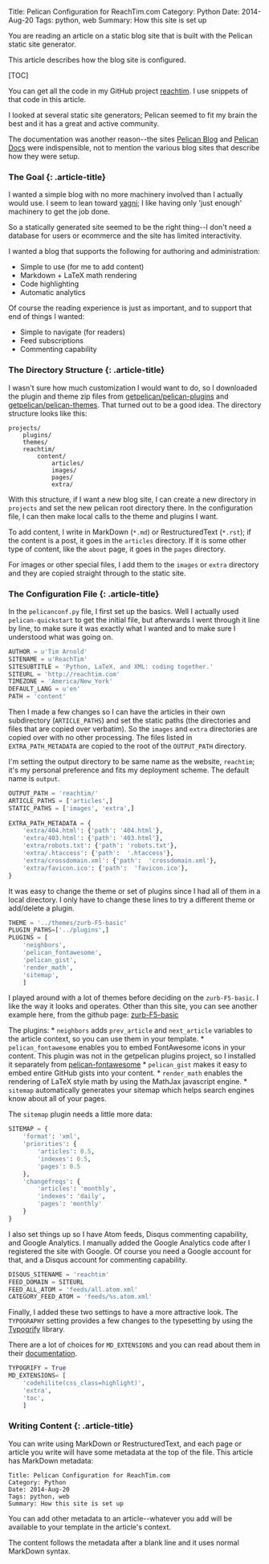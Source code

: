 Title: Pelican Configuration for ReachTim.com
Category: Python
Date: 2014-Aug-20
Tags: python, web
Summary: How this site is set up

You are reading an article on a static blog site that is built with the 
Pelican static site generator. 

This article describes how the blog site is configured. 

[TOC]

You can get all the code in my GitHub project [reachtim](https://github.com/tiarno/reachtim). I use snippets of that code in this article.

I looked at several static site generators; Pelican seemed to fit my brain the best and it has a great and active community.

The documentation was another reason--the sites [Pelican Blog](http://blog.getpelican.com/) and [Pelican Docs](http://docs.getpelican.com/en/3.4.0/) were indispensible, not to mention the various blog sites that describe how they were setup. 

### The Goal {: .article-title}

I wanted a simple blog with no more machinery involved than I actually would use. I seem to lean toward [yagni](http://en.wikipedia.org/wiki/You_aren't_gonna_need_it); I like having only 'just enough' machinery to get the job done.

So a statically generated site seemed to be the right thing--I don't need a database for users or ecommerce and the site has limited interactivity.

I wanted a blog that supports the following for authoring and administration:

* Simple to use (for me to add content)
* Markdown + LaTeX math rendering 
* Code highlighting
* Automatic analytics

Of course the reading experience is just as important, and to support that end of things I wanted:    

* Simple to navigate (for readers)
* Feed subscriptions
* Commenting capability


### The Directory Structure {: .article-title}

I wasn't sure how much customization I would want to do, so I downloaded the plugin and theme zip files from [getpelican/pelican-plugins](https://github.com/getpelican/pelican-plugins) and [getpelican/pelican-themes](https://github.com/getpelican/pelican-themes). That turned out to be a good idea. The directory structure looks like this:

    projects/
        plugins/
        themes/
        reachtim/
            content/
                articles/
                images/
                pages/
                extra/

With this structure, if I want a new blog site, I can create a new directory in `projects` and set the new pelican root directory there. In the configuration file, I can then make local calls to the theme and plugins I want. 

To add content, I write in MarkDown (`*.md`) or RestructuredText (`*.rst`); if the content is a post, it goes in the `articles` directory. If it is some other type of content, like the `about` page, it goes in the `pages` directory.

For images or other special files, I add them to the `images` or `extra` directory and they are copied straight through to the static site.

### The Configuration File {: .article-title}

In the `pelicanconf.py` file, I first set up the basics. Well I actually used `pelican-quickstart` to get the initial file, but afterwards I went through it line by line, to make sure it was exactly what I wanted and to make sure I understood what was going on.

```python
AUTHOR = u'Tim Arnold'
SITENAME = u'ReachTim'
SITESUBTITLE = 'Python, LaTeX, and XML: coding together.'
SITEURL = 'http://reachtim.com'
TIMEZONE = 'America/New_York'
DEFAULT_LANG = u'en'
PATH = 'content'
```

Then I made a few changes so I can have the articles in their own subdirectory (`ARTICLE_PATHS`) and set the static paths (the directories and files that are copied over verbatim). So the `images` and `extra` directories are copied over with no other processing. The files listed in `EXTRA_PATH_METADATA` are copied to the root of the `OUTPUT_PATH` directory. 

I'm setting the output directory to be same name as the website, `reachtim`; it's my personal preference and fits my deployment scheme. The default name is `output`.

```python
OUTPUT_PATH = 'reachtim/'
ARTICLE_PATHS = ['articles',]
STATIC_PATHS = ['images', 'extra',]
    
EXTRA_PATH_METADATA = {
    'extra/404.html': {'path': '404.html'},
    'extra/403.html': {'path': '403.html'},
    'extra/robots.txt': {'path': 'robots.txt'},
    'extra/.htaccess': {'path':  '.htaccess'},
    'extra/crossdomain.xml': {'path':  'crossdomain.xml'},
    'extra/favicon.ico': {'path':  'favicon.ico'},
}
```

It was easy to change the theme or set of plugins since I had all of them in a local directory. I only have to change these lines to try a different theme or add/delete a plugin. 

```python
THEME = '../themes/zurb-F5-basic'
PLUGIN_PATHS=['../plugins',]
PLUGINS = [
    'neighbors',
    'pelican_fontawesome',
    'pelican_gist',
    'render_math',
    'sitemap',
    ]
```

I played around with a lot of themes before deciding on the `zurb-F5-basic`. I like the way it looks and operates. Other than this site, you can see another example here, from the github page: [zurb-F5-basic](https://github.com/getpelican/pelican-themes/tree/master/zurb-F5-basic)

The plugins:
    * `neighbors` adds `prev_article` and `next_article` variables to the article context, so you can use them in your template.
    * `pelican_fontawesome` enables you to embed FontAwesome icons in your content. This plugin was not in the getpelican plugins project, so I installed it separately from [pelican-fontawesome](https://github.com/kura/pelican-fontawesome)
    * `pelican_gist` makes it easy to embed entire GitHub gists into your content.
    * `render_math` enables the rendering of LaTeX style math by using the MathJax javascript engine.
    * `sitemap` automatically generates your sitemap which helps search engines know about all of your pages.

The `sitemap` plugin needs a little more data:
```python
SITEMAP = {
    'format': 'xml',
    'priorities': {
        'articles': 0.5,
        'indexes': 0.5,
        'pages': 0.5
    },
    'changefreqs': {
        'articles': 'monthly',
        'indexes': 'daily',
        'pages': 'monthly'
    }
}
```

I also set things up so I have Atom feeds, Disqus commenting capability, and Google Analytics. I manually added the Google Analytics code after I registered the site with Google. Of course you need a Google account for that, and a Disqus account for commenting capability.

```python
DISQUS_SITENAME = 'reachtim'
FEED_DOMAIN = SITEURL
FEED_ALL_ATOM = 'feeds/all.atom.xml'
CATEGORY_FEED_ATOM = 'feeds/%s.atom.xml'
```


Finally, I added these two settings to have a more attractive look. The `TYPOGRAPHY` setting provides a few changes to the typesetting by using the [Typogrify](https://code.google.com/p/typogrify/) library. 

There are a lot of choices for `MD_EXTENSIONS` and you can read about them in their [documentation](http://pythonhosted.org/Markdown/extensions/). 

```python
TYPOGRIFY = True
MD_EXTENSIONS= [
    'codehilite(css_class=highlight)',
    'extra',
    'toc',
    ]
```


### Writing Content {: .article-title}

You can write using MarkDown or RestructuredText, and each page or article you write will have some metadata at the top of the file. This article has MarkDown metadata:

    Title: Pelican Configuration for ReachTim.com
    Category: Python
    Date: 2014-Aug-20
    Tags: python, web
    Summary: How this site is set up

You can add other metadata to an article--whatever you add will be available to your template in the article's context.

The content follows the metadata after a blank line and it uses normal MarkDown syntax.

